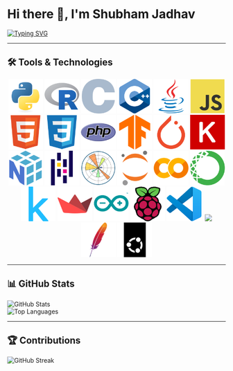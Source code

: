 # Hi there 👋, I'm Shubham Jadhav  

[![Typing SVG](https://readme-typing-svg.herokuapp.com?size=24&color=FF5733&center=true&vCenter=true&width=600&lines=AI+%26+Data+Science;Machine+Learning+%7C+Deep+Learning;Data+Visualization+%7C+NLP)](https://git.io/typing-svg)  

---

## 🛠️ Tools & Technologies

<p align="center">
  <img src="https://raw.githubusercontent.com/devicons/devicon/master/icons/python/python-original.svg" height="80" />
  <img src="https://raw.githubusercontent.com/devicons/devicon/master/icons/r/r-original.svg" height="80" />
  <img src="https://raw.githubusercontent.com/devicons/devicon/master/icons/c/c-original.svg" height="80" />
  <img src="https://raw.githubusercontent.com/devicons/devicon/master/icons/cplusplus/cplusplus-original.svg" height="80" />
  <img src="https://raw.githubusercontent.com/devicons/devicon/master/icons/java/java-original.svg" height="80" />
  <img src="https://raw.githubusercontent.com/devicons/devicon/master/icons/javascript/javascript-original.svg" height="80" />
  <img src="https://raw.githubusercontent.com/devicons/devicon/master/icons/html5/html5-original.svg" height="80" />
  <img src="https://raw.githubusercontent.com/devicons/devicon/master/icons/css3/css3-original.svg" height="80" />
  <img src="https://raw.githubusercontent.com/devicons/devicon/master/icons/php/php-original.svg" height="80" />
  <img src="https://raw.githubusercontent.com/devicons/devicon/master/icons/tensorflow/tensorflow-original.svg" height="80" />
  <img src="https://raw.githubusercontent.com/devicons/devicon/master/icons/pytorch/pytorch-original.svg" height="80" />
  <img src="https://raw.githubusercontent.com/devicons/devicon/master/icons/keras/keras-original.svg" height="80" />
  <img src="https://raw.githubusercontent.com/devicons/devicon/master/icons/numpy/numpy-original.svg" height="80" />
  <img src="https://raw.githubusercontent.com/devicons/devicon/master/icons/pandas/pandas-original.svg" height="80" />
  <img src="https://raw.githubusercontent.com/devicons/devicon/master/icons/matplotlib/matplotlib-original.svg" height="80" />
  <img src="https://raw.githubusercontent.com/devicons/devicon/master/icons/jupyter/jupyter-original.svg" height="80" />
  <img src="https://raw.githubusercontent.com/devicons/devicon/master/icons/googlecolab/googlecolab-original.svg" height="80" />
  <img src="https://raw.githubusercontent.com/devicons/devicon/master/icons/anaconda/anaconda-original.svg" height="80" />
  <img src="https://raw.githubusercontent.com/devicons/devicon/master/icons/kaggle/kaggle-original.svg" height="80" />
  <img src="https://raw.githubusercontent.com/devicons/devicon/master/icons/streamlit/streamlit-original.svg" height="80" />
  <img src="https://raw.githubusercontent.com/devicons/devicon/master/icons/arduino/arduino-original.svg" height="80" />
  <img src="https://raw.githubusercontent.com/devicons/devicon/master/icons/raspberrypi/raspberrypi-original.svg" height="80" />
  <img src="https://raw.githubusercontent.com/devicons/devicon/master/icons/vscode/vscode-original.svg" height="80" />
  <img 
<p align="center">
  <img src="https://skillicons.dev/icons?i=mysql" height="80" />
  <img src="https://raw.githubusercontent.com/devicons/devicon/master/icons/apache/apache-original.svg" height="80" />
  <img src="https://raw.githubusercontent.com/devicons/devicon/master/icons/ubuntu/ubuntu-plain.svg" height="80" />
</p>

---

## 📊 GitHub Stats  

![GitHub Stats](https://github-readme-stats.vercel.app/api?username=jadhavS04&show_icons=true&theme=radical)  
![Top Languages](https://github-readme-stats.vercel.app/api/top-langs/?username=jadhavS04&layout=compact&theme=radical)  

---

## 🏆 Contributions  

![GitHub Streak](https://github-readme-streak-stats.herokuapp.com?user=jadhavS04&theme=radical)  




